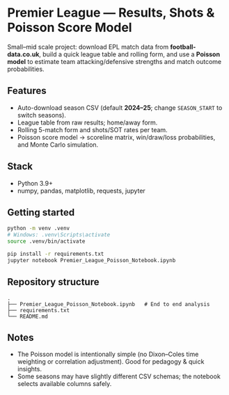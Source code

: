 # Premier League — Results, Shots & Poisson Score Model

Small–mid scale project: download EPL match data from **football-data.co.uk**, build a quick league table and rolling form, and use a **Poisson model** to estimate team attacking/defensive strengths and match outcome probabilities.

## Features
- Auto-download season CSV (default **2024–25**; change `SEASON_START` to switch seasons).
- League table from raw results; home/away form.
- Rolling 5-match form and shots/SOT rates per team.
- Poisson score model → scoreline matrix, win/draw/loss probabilities, and Monte Carlo simulation.

## Stack
- Python 3.9+
- numpy, pandas, matplotlib, requests, jupyter

## Getting started
```bash
python -m venv .venv
# Windows: .venv\Scripts\activate
source .venv/bin/activate

pip install -r requirements.txt
jupyter notebook Premier_League_Poisson_Notebook.ipynb
```

## Repository structure
```
.
├── Premier_League_Poisson_Notebook.ipynb   # End to end analysis
├── requirements.txt
└── README.md
```

## Notes
- The Poisson model is intentionally simple (no Dixon–Coles time weighting or correlation adjustment). Good for pedagogy & quick insights.
- Some seasons may have slightly different CSV schemas; the notebook selects available columns safely.
